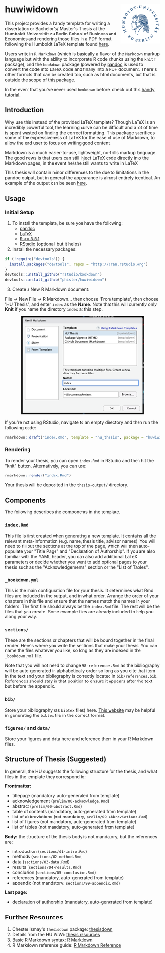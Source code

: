 # huwiwidown <img src="Hu_Logo_small.png" align="right" width="128px"/>

This project provides a handy template for writing a dissertation or Bachelor's/
Master's Thesis at the Humboldt-Universität zu Berlin School of Business and
Economics and rendering those files in a PDF format following the Humboldt LaTeX
template found [here](https://www.wiwi.hu-berlin.de/de/professuren/vwl/oe/teaching/theses/latex-thesis-template/view).

Users write in `R Markdown` (which is basically a flavor of the `Markdown`
markup language but with the ability to incorporate R code chunks using the
`knitr` package), and the `bookdown` package (powered by
[pandoc](https://pandoc.org) is used to convert the code into LaTeX code and
finally into a PDF document. There's other formats that can be created too, such
as html documents, but that is outside the scope of this package.

In the event that you've never used `bookdown` before, check out this [handy
tutorial](https://bookdown.org/yihui/bookdown/).

## Introduction

Why use this instead of the provided LaTeX template? Though LaTeX is an
incredibly powerful tool, the learning curve can be difficult and a lot of time
is spent wasted on finding the correct formatting. This package sacrifices
some of the expressiveness of LaTeX for the ease of use of Markdown, to allow
the end user to focus on writing good content.

Markdown is a much easier-to-use, lightweight, no-frills markup language. The
good news is that users can still inject LaTeX code directly into the Markdown
pages, in the event he/she still wants to write in LaTeX.

This thesis will contain minor differences to the due to limitations in the
pandoc output, but in general the appearance is almost entirely identical. An
example of the output can be seen [here](thesis-example.pdf).

## Usage

### Initial Setup

1. To install the template, be sure you have the following:
    - [pandoc](http://pandoc.org/)
    - [LaTeX](https://www.latex-project.org/get/)
    - [R >= 3.5.1](https://r-project.org)
    - [RStudio](https://rstudio.org) (optional, but it helps)
2. Install the necessary packages:

```r
if (!require("devtools")) {
  install.packages("devtools", repos = "http://cran.rstudio.org")
}
devtools::install_github("rstudio/bookdown")
devtools::install_github("phister/huwiwidown")
```
3. Create a New R Markdown document:

File -> New File -> R Markdown... then choose 'From template', then choose
'HU Thesis", and enter `index` as the **Name**. Note that this will currently
only **Knit** if you name the directory `index` at this step.

<p align="center">
  <img src="from_template.png" width="400px">
</p>

If you're not using RStudio, navigate to an empty directory and then run the
following code:

```r
rmarkdown::draft("index.Rmd", template = "hu_thesis", package = "huwiwidown")
```

### Rendering

To render your thesis, you can open `index.Rmd` in RStudio and then hit the
"knit" button. Alternatively, you can use:

```r
rmarkdown::render("index.Rmd")
```

Your thesis will be deposited in the `thesis-output/` directory.

## Components

The following describes the components in the template.

### `index.Rmd`

This file is first created when generating a new template. It contains all the
relevant meta-information (e.g. name, thesis title, advisor names). You will
need to fill out the sections at the top of the page, which will then
auto-populate your "Title Page" and "Declaration of Authorship". If you are also
familiar with the YAML header, you can also add additional LaTeX parameters or
decide whether you want to add optional pages to your thesis such as the
"Acknowledgements" section or the "List of Tables".

### `_bookdown.yml`

This is the main configuration file for your thesis. It determines what Rmd
files are included in the output, and in what order. Arrange the order of your
chapters in this file and ensure that the names match the names in your folders.
The first file should always be the `index.Rmd` file. The rest will be the files
that you create. Some example files are already included to help you along your
way.

### `sections/`

These are the sections or chapters that will be bound together in the final
render. Here's where you write the sections that make your thesis. You can name
the files whatever you like, so long as they are indexed in the `_bookdown.yml`
file.

Note that you will not need to change `98-references.Rmd` as the bibliography
will be auto-generated in alphabetically order so long as you cite that item
in the text and your bibliography is correctly located in `bib/references.bib`.
References should stay in that position to ensure it appears after the text but
before the appendix.

### `bib/`

Store your bibliography (as `bibtex` files) here.
[This website](http://bibdesk.sourceforge.net/) may be helpful in generating the
`bibtex` file in the correct format.

### `figures/` and `data/`

Store your figures and data here and reference them in your R Markdown files.

## Structure of Thesis (Suggested)

In general, the HU suggests the following structure for the thesis, and what
files in the template they correspond to:

**Frontmatter:**

- titlepage (mandatory, auto-generated from template)
- acknowledgement (`prelim/00-acknowledge.Rmd`)
- abstract (`prelim/00-abstract.Rmd`)
- table of contents (mandatory, auto-generated from template)
- list of abbreviations (not mandatory, `prelim/00-abbreviations.Rmd`)
- list of figures (not mandatory, auto-generated from template)
- list of tables  (not mandatory, auto-generated from template)

**Body:** the structure of the thesis body is not mandatory, but the references
are:

- introduction (`sections/01-intro.Rmd`)
- methods (`sections/02-method.Rmd`)
- data (`sections/03-data.Rmd`)
- results (`sections/04-results.Rmd`)
- conclusion (`sections/05-conclusion.Rmd`)
- references (mandatory, auto-generated from template)
- appendix (not mandatory, `sections/99-appendix.Rmd`)

**Last page:**

- declaration of authorship (mandatory, auto-generated from template)

## Further Resources

1. Chester Ismay's `thesisdown` package: [thesisdown](https://github.com/ismayc/thesisdown)
2. Details from the HU WiWi: [thesis resources](https://www.wiwi.hu-berlin.de/de/professuren/vwl/oe/teaching/theses)
3. Basic R Markdown syntax: [R Markdown](https://rmarkdown.rstudio.com/authoring_basics.html)
4. R Markdown reference guide: [R Markdown Reference](https://www.rstudio.com/wp-content/uploads/2015/03/rmarkdown-reference.pdf)